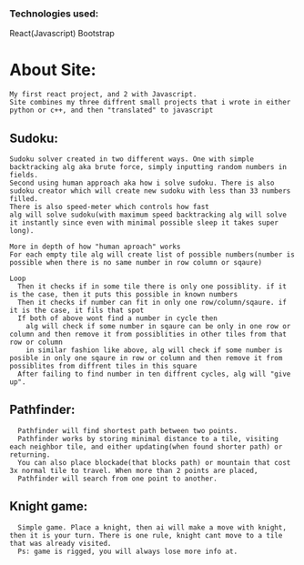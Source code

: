 ### Technologies used:
  React(Javascript)
  Bootstrap

# About Site:
    My first react project, and 2 with Javascript.
    Site combines my three diffrent small projects that i wrote in either python or c++, and then "translated" to javascript

## Sudoku:
    Sudoku solver created in two different ways. One with simple backtracking alg aka brute force, simply inputting random numbers in fields. 
    Second using human approach aka how i solve sudoku. There is also sudoku creator which will create new sudoku with less than 33 numbers filled. 
    There is also speed-meter which controls how fast 
    alg will solve sudoku(with maximum speed backtracking alg will solve it instantly since even with minimal possible sleep it takes super long).

    More in depth of how "human aproach" works
    For each empty tile alg will create list of possible numbers(number is possible when there is no same number in row column or sqaure)
  
    Loop
      Then it checks if in some tile there is only one possiblity. if it is the case, then it puts this possible in known numbers
      Then it checks if number can fit in only one row/column/sqaure. if it is the case, it fils that spot
      If both of above wont find a number in cycle then
        alg will check if some number in sqaure can be only in one row or column and then remove it from possiblities in other tiles from that row or column
        in similar fashion like above, alg will check if some number is posible in only one sqaure in row or column and then remove it from possiblites from diffrent tiles in this square
      After failing to find number in ten diffrent cycles, alg will "give up".

 ## Pathfinder:
      Pathfinder will find shortest path between two points. 
      Pathfinder works by storing minimal distance to a tile, visiting each neighbor tile, and either updating(when found shorter path) or returning. 
      You can also place blockade(that blocks path) or mountain that cost 3x normal tile to travel. When more than 2 points are placed, 
      Pathfinder will search from one point to another.
  
 ## Knight game:
      Simple game. Place a knight, then ai will make a move with knight, then it is your turn. There is one rule, knight cant move to a tile that was already visited. 
      Ps: game is rigged, you will always lose more info at.

  
